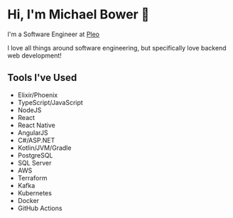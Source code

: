 # Hi, I'm Michael Bower 👋

I'm a Software Engineer at [Pleo](https://pleo.io/en) 

I love all things around software engineering, but specifically love backend web development!

## Tools I've Used
- Elixir/Phoenix
- TypeScript/JavaScript
- NodeJS
- React
- React Native
- AngularJS
- C#/ASP.NET
- Kotlin/JVM/Gradle
- PostgreSQL
- SQL Server
- AWS
- Terraform
- Kafka
- Kubernetes
- Docker
- GitHub Actions
